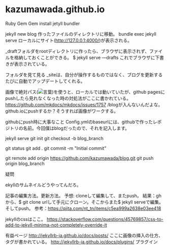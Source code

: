 # kazumawada.github.io

Ruby
Gem
Gem install jetyll bundler

jekyll new blog
作ったファイルのディレクトリに移動。
bundle exec jekyll serve
ローカルにサイト(http://127.0.0.1:4000/)が表示される。

_draftフォルダをrootディレクトリに作ったら、ブラウザに表示されず、ファイルを格納しておくことができる。
$  jekyll serve —drafts
これでブラウザに下書きが表示されている。



フォルダを見て見る
_siteは、自分が操作するものではなく、ブログを更新するたびに自動でアップデートしてくれる。


画像で絶対パス(![言葉](url))を使うと、ローカルでは動いていたが、github pagesにpushしたら見れなくなった時の対処法がここに書かれている。
https://github.com/mkdocs/mkdocs/issues/1757
/blogが入んないんだよな。github.ioにpushするか？そうすれば画像がワークする。


githubにpush時に大事なこと
Config.ymlのbaseurlには、githubで作ったレポジトリの名前。今回僕はblogだったので、それを記入します。


jekyll serve
git init
git checkout -b blog_branch

git status
git add .
git commit -m "Initial commit"

 git remote add origin https://github.com/kazumawada/blog.git
git push origin blog_branch


疑問

ekyllのサムネイルどうやってんだろ。

記事の編集方法。更新方法。
予想: cloneして編集して、またpush。
結果：ghから、$ git clone urlして手元にクローン。そこからまた$ jekyll serveで編集。そしてpush。
参考：https://qiita.com/nt_tn/items/c5ea999a2638e03ee418

jekyllのcssはここ。
https://stackoverflow.com/questions/45769857/css-to-add-to-jekyll-minima-not-completely-override-it


有益ページ
http://jekyllrb-ja.github.io/docs/posts/  ここに画像の挿入の仕方、タグが書かれている。
http://jekyllrb-ja.github.io/docs/plugins/ プラグイン
